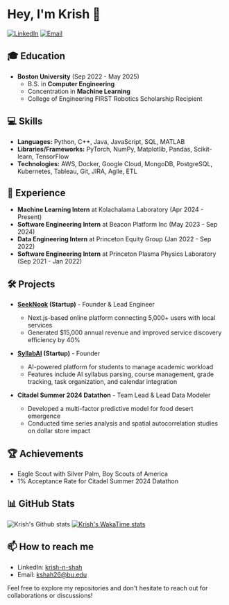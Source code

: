 # Hey, I'm Krish 👋

[![LinkedIn](https://img.shields.io/badge/LinkedIn-Connect-blue)](https://linkedin.com/in/krish-n-shah)
[![Email](https://img.shields.io/badge/Email-Contact-red)](mailto:kshah26@bu.edu)

## 🎓 Education
- **Boston University** (Sep 2022 - May 2025)
  - B.S. in **Computer Engineering**
  - Concentration in **Machine Learning**
  - College of Engineering FIRST Robotics Scholarship Recipient

## 💻 Skills
- **Languages:** Python, C++, Java, JavaScript, SQL, MATLAB
- **Libraries/Frameworks:** PyTorch, NumPy, Matplotlib, Pandas, Scikit-learn, TensorFlow
- **Technologies:** AWS, Docker, Google Cloud, MongoDB, PostgreSQL, Kubernetes, Tableau, Git, JIRA, Agile, ETL

## 🚀 Experience
- **Machine Learning Intern** at Kolachalama Laboratory (Apr 2024 - Present)
- **Software Engineering Intern** at Beacon Platform Inc (May 2023 - Sep 2024)
- **Data Engineering Intern** at Princeton Equity Group (Jan 2022 - Sep 2022)
- **Software Engineering Intern** at Princeton Plasma Physics Laboratory (Sep 2021 - Jan 2022)

## 🛠️ Projects
- **[SeekNook](https://seeknook-new.vercel.app/) (Startup)** - Founder & Lead Engineer
  - Next.js-based online platform connecting 5,000+ users with local services
  - Generated $15,000 annual revenue and improved service discovery efficiency by 40%

- **[SyllabAI](https://syllabai-dev.vercel.app/) (Startup)** - Founder
  - AI-powered platform for students to manage academic workload
  - Features include AI syllabus parsing, course management, grade tracking, task organization, and calendar integration

- **Citadel Summer 2024 Datathon** - Team Lead & Lead Data Modeler
  - Developed a multi-factor predictive model for food desert emergence
  - Conducted time series analysis and spatial autocorrelation studies on dollar store impact

## 🏆 Achievements
- Eagle Scout with Silver Palm, Boy Scouts of America
- 1% Acceptance Rate for Citadel Summer 2024 Datathon

## 📊 GitHub Stats
![Krish's Github stats](https://github-readme-stats.vercel.app/api/top-langs?username=krish-shahh&show_icons=true&theme=radical)
[![Krish's WakaTime stats](https://github-readme-stats.vercel.app/api/wakatime?username=krishshahh&type=compact)](https://github.com/anuraghazra/github-readme-stats)

<!---
![Krish's GitHub stats](https://github-readme-stats.vercel.app/api?username=krish-shahh&show_icons=true&theme=radical)
-->

<!---
## 🌟 Featured Repositories
[![SeekNook](https://github-readme-stats.vercel.app/api/pin/?username=krish-shahh&repo=seeknook)](https://github.com/krish-shahh/seeknook)
[![Citadel Datathon](https://github-readme-stats.vercel.app/api/pin/?username=krish-shahh&repo=citadel-datathon-2024)](https://github.com/krish-shahh/citadel-datathon-2024)
-->

## 📫 How to reach me
- LinkedIn: [krish-n-shah](https://linkedin.com/in/krish-n-shah)
- Email: kshah26@bu.edu

Feel free to explore my repositories and don't hesitate to reach out for collaborations or discussions!
